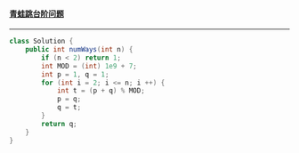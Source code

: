 #### <a href="https://leetcode.cn/problems/qing-wa-tiao-tai-jie-wen-ti-lcof/">青蛙跳台阶问题</a>

----------------

```java
class Solution {
    public int numWays(int n) {
        if (n < 2) return 1;
        int MOD = (int) 1e9 + 7;
        int p = 1, q = 1;
        for (int i = 2; i <= n; i ++) {
            int t = (p + q) % MOD;
            p = q;
            q = t;
        }
        return q;
    }
}
```


